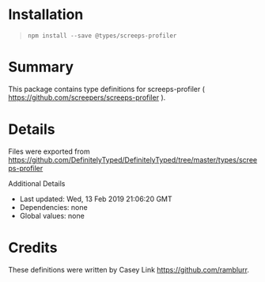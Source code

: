 # Installation
> `npm install --save @types/screeps-profiler`

# Summary
This package contains type definitions for screeps-profiler ( https://github.com/screepers/screeps-profiler ).

# Details
Files were exported from https://github.com/DefinitelyTyped/DefinitelyTyped/tree/master/types/screeps-profiler

Additional Details
 * Last updated: Wed, 13 Feb 2019 21:06:20 GMT
 * Dependencies: none
 * Global values: none

# Credits
These definitions were written by Casey Link <https://github.com/ramblurr>.
